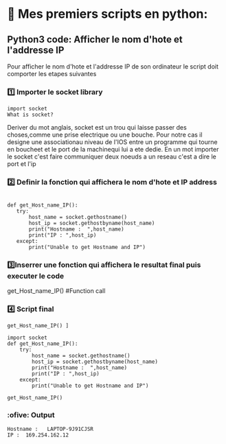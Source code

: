
# 🎈 Mes premiers scripts en python:

## Python3 code: Afficher le nom d'hote et l'addresse IP 
 Pour afficher le nom d'hote et l'addresse IP de son ordinateur le script doit comporter les etapes suivantes
  
### :one: Importer le  socket library 
```
import socket
What is socket?
```
Deriver du mot anglais, socket est un trou qui laisse passer des choses,comme une prise electrique ou une bouche.
Pour notre cas il designe une associationau niveau de l'IOS entre un programme qui tourne en boucheet et le port de la machinequi lui a ete dedie.
En un mot  importer le socket c'est faire communiquer deux noeuds a un reseau c'est a dire le port et l'ip

 ### :two: Definir la fonction qui affichera le nom d'hote et IP address 
 ```
 
def get_Host_name_IP(): 
    try: 
        host_name = socket.gethostname() 
        host_ip = socket.gethostbyname(host_name) 
        print("Hostname :  ",host_name) 
        print("IP : ",host_ip) 
    except: 
        print("Unable to get Hostname and IP") 
  ```
  
### :three:Inserrer une fonction qui affichera le resultat final puis executer le code 
get_Host_name_IP() #Function call 
  
### :four: Script final 

```
get_Host_name_IP() ]
   
import socket 
def get_Host_name_IP(): 
    try: 
        host_name = socket.gethostname() 
        host_ip = socket.gethostbyname(host_name) 
        print("Hostname :  ",host_name) 
        print("IP : ",host_ip) 
    except: 
        print("Unable to get Hostname and IP") 
  
get_Host_name_IP()
```


### :ofive: Output
```
Hostname :   LAPTOP-9J91CJSR
IP :  169.254.162.12
```
